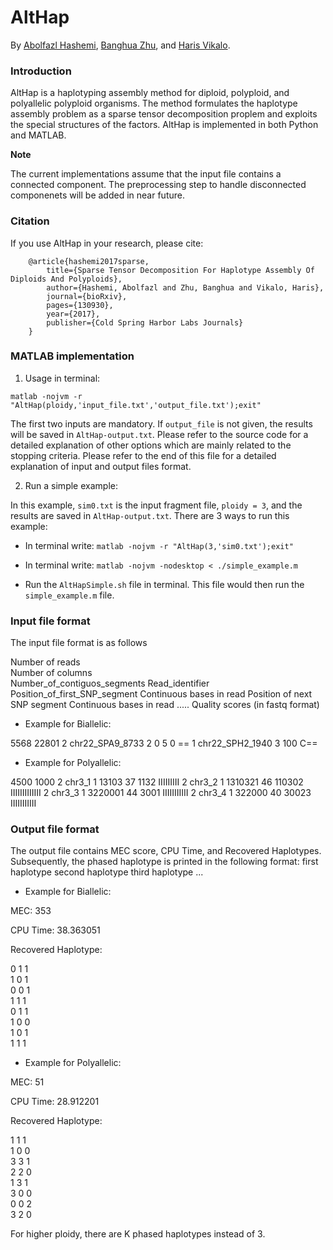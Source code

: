 # AltHap
By [Abolfazl Hashemi](https://www.linkedin.com/in/abolfazlh/), [Banghua Zhu](https://github.com/13aeon), and [Haris Vikalo](http://users.ece.utexas.edu/~hvikalo/).

### Introduction

AltHap is a haplotyping assembly method for diploid, polyploid, and polyallelic polyploid organisms. The method formulates the haplotype assembly problem as a sparse tensor decomposition proplem and exploits the special structures of the factors.
AltHap is implemented in both Python and MATLAB. 

**Note**

The current implementations assume that the input file contains a connected component. The preprocessing step to handle disconnected componenets will be added in near future.

### Citation

If you use AltHap in your research, please cite:

        @article{hashemi2017sparse,
            title={Sparse Tensor Decomposition For Haplotype Assembly Of Diploids And Polyploids},
            author={Hashemi, Abolfazl and Zhu, Banghua and Vikalo, Haris},
            journal={bioRxiv},
            pages={130930},
            year={2017},
            publisher={Cold Spring Harbor Labs Journals}
        }
        
        
### MATLAB implementation

1. Usage in terminal:

```matlab -nojvm -r "AltHap(ploidy,'input_file.txt','output_file.txt');exit"```

The first two inputs are mandatory. If ```output_file``` is not given, the results will be saved in ```AltHap-output.txt```.
Please refer to the source code for a detailed explanation of other options which are mainly related to the stopping criteria.
Please refer to the end of this file for a detailed explanation of input and output files format.

2. Run a simple example:

In this example, ```sim0.txt``` is the input fragment file, ```ploidy = 3```, and the results are saved in ```AltHap-output.txt```. 
There are 3 ways to run this example:

- In terminal write: ``` matlab -nojvm -r "AltHap(3,'sim0.txt');exit" ```

- In terminal write: ``` matlab -nojvm -nodesktop < ./simple_example.m ```

- Run the ```AltHapSimple.sh``` file in terminal. This file would then run the ```simple_example.m``` file.

### Input file format

The input file format is as follows

Number of reads <br />
Number of columns <br />
Number_of_contiguos_segments    Read_identifier    Position_of_first_SNP_segment    Continuous bases in read    Position of next SNP     segment	Continuous bases in read ..... Quality scores (in fastq format)

- Example for Biallelic:

5568 
22801
2 chr22_SPA9_8733 2 0 5 0 ==
1 chr22_SPH2_1940 3 100 C==

- Example for Polyallelic:

4500
1000
2	chr3_1	1	13103	37	1132	IIIIIIIII
2	chr3_2	1	1310321	46	110302	IIIIIIIIIIIII
2	chr3_3	1	3220001	44	3001	IIIIIIIIIII
2	chr3_4	1	322000	40	30023	IIIIIIIIIII



### Output file format 

The output file contains MEC score, CPU Time, and Recovered Haplotypes. Subsequently, the phased haplotype is printed in the following format:
first haplotype		second haplotype 	third haplotype 	...

- Example for Biallelic:

MEC: 353

CPU Time: 38.363051

Recovered Haplotype:

0 1 1  
1 0 1  
0 0 1  
1 1 1  
0 1 1  
1 0 0  
1 0 1  
1 1 1  

- Example for Polyallelic:

MEC: 51

CPU Time: 28.912201

Recovered Haplotype:

1 1 1  
1 0 0  
3 3 1  
2 2 0  
1 3 1  
3 0 0  
0 0 2  
3 2 0  

For higher ploidy, there are K phased haplotypes instead of 3.
